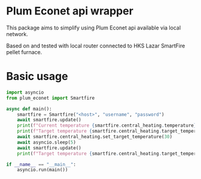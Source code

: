 # Plum Econet api wrapper

This package aims to simplify using Plum Econet api available via local network.

Based on and tested with local router connected to HKS Lazar SmartFire pellet furnace.

# Basic usage

```python
import asyncio
from plum_econet import Smartfire

async def main():
    smartfire = Smartfire("<host>", "username", "password")
    await smartfire.update()
    print(f"Current temperature {smartfire.central_heating.temperature}")
    print(f"Target temperature {smartfire.central_heating.target_temperature}")
    await smartfire.central_heating.set_target_temperature(30)
    await asyncio.sleep(5)
    await smartfire.update()
    print(f"Target temperature {smartfire.central_heating.target_temperature}")

if __name__ == "__main__":
    asyncio.run(main())
```
